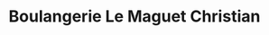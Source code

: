 ---
title: "Boulangerie Le Maguet Christian"
url: /morlaix/boulangerie-le-maguet-christian/
shop: Bäckerei
---
